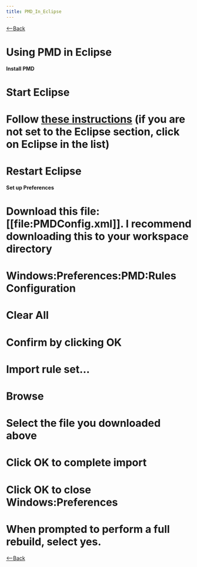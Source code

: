 ```yaml
---
title: PMD_In_Eclipse
---
```

[<--Back]({{_site.pagesurl}}/Tool_Setup_and_Configuration_Notes)

# Using PMD in Eclipse

**Install PMD**
# Start Eclipse
# Follow [these instructions](http://pmd.sourceforge.net/integrations.html#eclipse) (if you are not set to the Eclipse section, click on Eclipse in the list)
# Restart Eclipse

**Set up Preferences**
# Download this file: [[file:PMDConfig.xml]]. I recommend downloading this to your workspace directory
# Windows:Preferences:PMD:Rules Configuration
# Clear All
# Confirm by clicking OK
# Import rule set...
# Browse
# Select the file you downloaded above
# Click OK to complete import
# Click OK to close Windows:Preferences
# When prompted to perform a full rebuild, select yes.

[<--Back]({{_site.pagesurl}}/Tool_Setup_and_Configuration_Notes)
